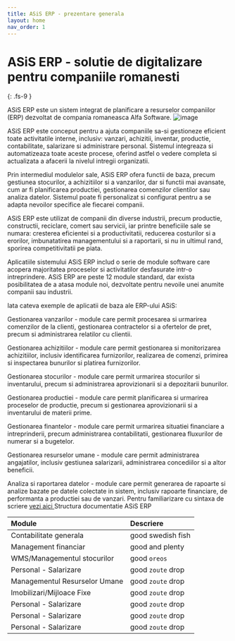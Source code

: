 ```yaml
---
title: ASiS ERP - prezentare generala
layout: home
nav_order: 1
---
```


# ASiS ERP - solutie de digitalizare pentru companiile romanesti
{: .fs-9 }

ASiS ERP este un sistem integrat de planificare a resurselor companiilor (ERP) dezvoltat de compania romaneasca Alfa Software.
![image](https://user-images.githubusercontent.com/123550007/220093928-9e4e898d-42a0-47aa-9f7c-fe4f0c9a7f91.png)


ASiS ERP este conceput pentru a ajuta companiile sa-si gestioneze eficient toate activitatile interne, inclusiv: vanzari, achizitii, inventar, productie, contabilitate, salarizare si administrare personal. Sistemul integreaza si automatizeaza toate aceste procese, oferind astfel o vedere completa si actualizata a afacerii la nivelul intregii organizatii.

Prin intermediul modulelor sale, ASiS ERP ofera functii de baza, precum gestiunea stocurilor, a achizitiilor si a vanzarilor, dar si functii mai avansate, cum ar fi planificarea productiei, gestionarea comenzilor clientilor sau analiza datelor. Sistemul poate fi personalizat si configurat pentru a se adapta nevoilor specifice ale fiecarei companii.

ASiS ERP este utilizat de companii din diverse industrii, precum productie, constructii, reciclare, comert sau servicii, iar printre beneficiile sale se numara: cresterea eficientei si a productivitatii, reducerea costurilor si a erorilor, imbunatatirea managementului si a raportarii, si nu in ultimul rand, sporirea competitivitatii pe piata.

Aplicatiile sistemului ASiS ERP includ o serie de module software care acopera majoritatea proceselor si activitatilor desfasurate intr-o intreprindere. ASiS ERP are peste 12 module standard, dar exista posibilitatea de a atasa module noi, dezvoltate pentru nevoile unei anumite companii sau industrii.

Iata cateva exemple de aplicatii de baza ale ERP-ului ASiS:

Gestionarea vanzarilor - module care permit procesarea si urmarirea comenzilor de la clienti, gestionarea contractelor si a ofertelor de pret, precum si administrarea relatilor cu clientii.

Gestionarea achizitiilor - module care permit gestionarea si monitorizarea achizitiilor, inclusiv identificarea furnizorilor, realizarea de comenzi, primirea si inspectarea bunurilor si platirea furnizorilor.

Gestionarea stocurilor - module care permit urmarirea stocurilor si inventarului, precum si administrarea aprovizionarii si a depozitarii bunurilor.

Gestionarea productiei - module care permit planificarea si urmarirea proceselor de productie, precum si gestionarea aprovizionarii si a inventarului de materii prime.

Gestionarea finantelor - module care permit urmarirea situatiei financiare a intreprinderii, precum administrarea contabilitatii, gestionarea fluxurilor de numerar si a bugetelor.

Gestionarea resurselor umane - module care permit administrarea angajatilor, inclusiv gestiunea salarizarii, administrarea concediilor si a altor beneficii.

Analiza si raportarea datelor - module care permit generarea de rapoarte si analize bazate pe datele colectate in sistem, inclusiv rapoarte financiare, de performanta a productiei sau de vanzari.
Pentru familiarizare cu sintaxa de scriere [vezi aici ](https://just-the-docs.github.io/just-the-docs/)
Structura documentatie ASiS ERP

<div class="code-example" markdown="1">

| <b>Module</b>                              | Descriere         |
|:-------------                              |:------------------|
| Contabilitate generala                     | good swedish fish |
| Management financiar                       | good and plenty   |
| WMS/Managementul stocurilor                | good `oreos`      |
| Personal - Salarizare                      | good `zoute` drop | 
| Managementul Resurselor Umane              | good `zoute` drop | 
| Imobilizari/Mijloace Fixe                  | good `zoute` drop | 
| Personal - Salarizare                      | good `zoute` drop | 
| Personal - Salarizare                      | good `zoute` drop | 
| Personal - Salarizare                      | good `zoute` drop | 
</div>


